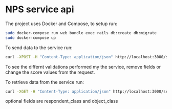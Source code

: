 # NPS service api

The project uses Docker and Compose, to setup run:
```bash
sudo docker-compose run web bundle exec rails db:create db:migrate
sudo docker-compose up
```

To send data to the service run:
```bash
curl -XPOST -H "Content-Type: application/json" http://localhost:3000/scores -d '{"score": {"score":3,"touchpoint":"realtor_feedback", "respondent_id":1,"object_class":"realtor"}}'
```
To see the differnt validations performed my the service, remove fields or change the score values from the request.

To retrieve data from the service run:
```bash
curl -XGET -H "Content-Type: application/json" http://localhost:3000/scores_report -d '{"score": {"touchpoint":"realtor_feedback","respondent_class":"seller","object_class":"realtor"}}'
```
optional fields are respondent_class and object_class
